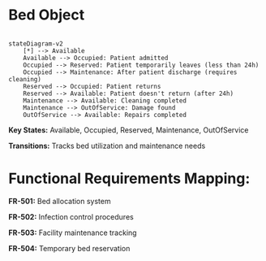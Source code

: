 # Bed Object

```mermaid

stateDiagram-v2
    [*] --> Available
    Available --> Occupied: Patient admitted
    Occupied --> Reserved: Patient temporarily leaves (less than 24h)
    Occupied --> Maintenance: After patient discharge (requires cleaning)
    Reserved --> Occupied: Patient returns
    Reserved --> Available: Patient doesn't return (after 24h)
    Maintenance --> Available: Cleaning completed
    Maintenance --> OutOfService: Damage found
    OutOfService --> Available: Repairs completed

```
**Key States:** Available, Occupied, Reserved, Maintenance, OutOfService

**Transitions:** Tracks bed utilization and maintenance needs

# Functional Requirements Mapping:

**FR-501:** Bed allocation system

**FR-502:** Infection control procedures

**FR-503:** Facility maintenance tracking

**FR-504:** Temporary bed reservation
